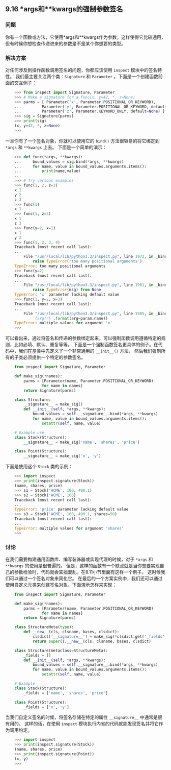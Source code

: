 ## 9.16 *args和**kwargs的强制参数签名 ##
### 问题 ###
你有一个函数或方法，它使用*args和**kwargs作为参数，这样使得它比较通用，
但有时候你想检查传递进来的参数是不是某个你想要的类型。
### 解决方案 ###
对任何涉及到操作函数调用签名的问题，你都应该使用 ``inspect`` 模块中的签名特性。
我们最主要关注两个类：``Signature`` 和 ``Parameter`` 。下面是一个创建函数前面的交互例子：
```python
    >>> from inspect import Signature, Parameter
    >>> # Make a signature for a func(x, y=42, *, z=None)
    >>> parms = [ Parameter('x', Parameter.POSITIONAL_OR_KEYWORD),
    ...         Parameter('y', Parameter.POSITIONAL_OR_KEYWORD, default=42),
    ...         Parameter('z', Parameter.KEYWORD_ONLY, default=None) ]
    >>> sig = Signature(parms)
    >>> print(sig)
    (x, y=42, *, z=None)
    >>>

```
一旦你有了一个签名对象，你就可以使用它的 ``bind()`` 方法很容易的将它绑定到 ``*args`` 和 ``**kwargs`` 上去。
下面是一个简单的演示：
```python
    >>> def func(*args, **kwargs):
    ...     bound_values = sig.bind(*args, **kwargs)
    ...     for name, value in bound_values.arguments.items():
    ...         print(name,value)
    ...
    >>> # Try various examples
    >>> func(1, 2, z=3)
    x 1
    y 2
    z 3
    >>> func(1)
    x 1
    >>> func(1, z=3)
    x 1
    z 3
    >>> func(y=2, x=1)
    x 1
    y 2
    >>> func(1, 2, 3, 4)
    Traceback (most recent call last):
    ...
        File "/usr/local/lib/python3.3/inspect.py", line 1972, in _bind
            raise TypeError('too many positional arguments')
    TypeError: too many positional arguments
    >>> func(y=2)
    Traceback (most recent call last):
    ...
        File "/usr/local/lib/python3.3/inspect.py", line 1961, in _bind
            raise TypeError(msg) from None
    TypeError: 'x' parameter lacking default value
    >>> func(1, y=2, x=3)
    Traceback (most recent call last):
    ...
        File "/usr/local/lib/python3.3/inspect.py", line 1985, in _bind
            '{arg!r}'.format(arg=param.name))
    TypeError: multiple values for argument 'x'
    >>>

```
可以看出来，通过将签名和传递的参数绑定起来，可以强制函数调用遵循特定的规则，比如必填、默认、重复等等。
下面是一个强制函数签名更具体的例子。在代码中，我们在基类中先定义了一个非常通用的 ``__init__()`` 方法，
然后我们强制所有的子类必须提供一个特定的参数签名。
```python
    from inspect import Signature, Parameter

    def make_sig(*names):
        parms = [Parameter(name, Parameter.POSITIONAL_OR_KEYWORD)
                for name in names]
        return Signature(parms)

    class Structure:
        __signature__ = make_sig()
        def __init__(self, *args, **kwargs):
            bound_values = self.__signature__.bind(*args, **kwargs)
            for name, value in bound_values.arguments.items():
                setattr(self, name, value)

    # Example use
    class Stock(Structure):
        __signature__ = make_sig('name', 'shares', 'price')

    class Point(Structure):
        __signature__ = make_sig('x', 'y')

```
下面是使用这个 ``Stock`` 类的示例：
```python
    >>> import inspect
    >>> print(inspect.signature(Stock))
    (name, shares, price)
    >>> s1 = Stock('ACME', 100, 490.1)
    >>> s2 = Stock('ACME', 100)
    Traceback (most recent call last):
    ...
    TypeError: 'price' parameter lacking default value
    >>> s3 = Stock('ACME', 100, 490.1, shares=50)
    Traceback (most recent call last):
    ...
    TypeError: multiple values for argument 'shares'
    >>>

```
### 讨论 ###
在我们需要构建通用函数库、编写装饰器或实现代理的时候，对于 ``*args`` 和 ``**kwargs`` 的使用是很普遍的。
但是，这样的函数有一个缺点就是当你想要实现自己的参数检验时，代码就会笨拙混乱。在8.11小节里面有这样一个例子。
这时候我们可以通过一个签名对象来简化它。
在最后的一个方案实例中，我们还可以通过使用自定义元类来创建签名对象。下面演示怎样来实现：
```python
    from inspect import Signature, Parameter

    def make_sig(*names):
        parms = [Parameter(name, Parameter.POSITIONAL_OR_KEYWORD)
                for name in names]
        return Signature(parms)

    class StructureMeta(type):
        def __new__(cls, clsname, bases, clsdict):
            clsdict['__signature__'] = make_sig(*clsdict.get('_fields',[]))
            return super().__new__(cls, clsname, bases, clsdict)

    class Structure(metaclass=StructureMeta):
        _fields = []
        def __init__(self, *args, **kwargs):
            bound_values = self.__signature__.bind(*args, **kwargs)
            for name, value in bound_values.arguments.items():
                setattr(self, name, value)

    # Example
    class Stock(Structure):
        _fields = ['name', 'shares', 'price']

    class Point(Structure):
        _fields = ['x', 'y']

```
当我们自定义签名的时候，将签名存储在特定的属性 ``__signature__`` 中通常是很有用的。
这样的话，在使用 ``inspect`` 模块执行内省的代码就能发现签名并将它作为调用约定。
```python
    >>> import inspect
    >>> print(inspect.signature(Stock))
    (name, shares, price)
    >>> print(inspect.signature(Point))
    (x, y)
    >>>

